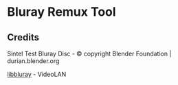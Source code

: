 # Bluray Remux Tool

## Credits

Sintel Test Bluray Disc - © copyright Blender Foundation | durian.blender.org

[libbluray](https://www.videolan.org/developers/libbluray.html) - VideoLAN